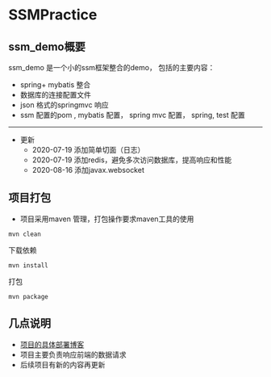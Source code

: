 # SSMPractice
## ssm_demo概要
ssm_demo 是一个小的ssm框架整合的demo， 包括的主要内容：  
* spring+ mybatis 整合
* 数据库的连接配置文件
* json 格式的springmvc 响应
* ssm 配置的pom , mybatis 配置， spring mvc 配置， spring, test 配置

---
* 更新
  * 2020-07-19 添加简单切面（日志）
  * 2020-07-19 添加redis，避免多次访问数据库，提高响应和性能
  * 2020-08-16 添加javax.websocket

## 项目打包
* 项目采用maven 管理，打包操作要求maven工具的使用
```
mvn clean
```
下载依赖
```
mvn install
```
打包
```
mvn package
```

## 几点说明
* <a href="http://www.bingmax.site/blog/2020/07/15/SSM-%E7%AE%80%E5%8D%95%E5%AE%9E%E6%88%98/">项目的具体部署博客</a>
* 项目主要负责响应前端的数据请求
* 后续项目有新的内容再更新
